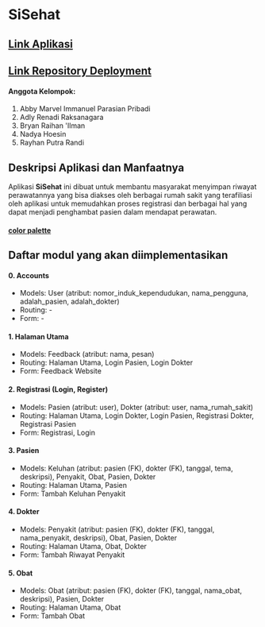 # SiSehat

## [Link Aplikasi](https://sisehat-group.herokuapp.com/)
## [Link Repository Deployment](https://github.com/rayhanrandi/testdeploy-sisehat)

#### Anggota Kelompok:
1. Abby Marvel Immanuel Parasian Pribadi
2. Adly Renadi Raksanagara
3. Bryan Raihan 'Ilman
4. Nadya Hoesin
5. Rayhan Putra Randi

## Deskripsi Aplikasi dan Manfaatnya
Aplikasi **SiSehat** ini dibuat untuk membantu masyarakat menyimpan riwayat perawatannya yang bisa diakses oleh berbagai rumah sakit yang terafiliasi oleh aplikasi untuk memudahkan proses registrasi dan berbagai hal yang dapat menjadi penghambat pasien dalam mendapat perawatan.

#### [color palette](https://coolors.co/palette/f0ead2-e7e8c4-dde5b6-c5d397-b9ca88-adc178-a98467-95755e-806755-6c584c)

## Daftar modul yang akan diimplementasikan
#### 0. Accounts
- Models: User (atribut: nomor_induk_kependudukan, nama_pengguna, adalah_pasien, adalah_dokter)
- Routing: -
- Form: -

#### 1. Halaman Utama
- Models: Feedback (atribut: nama, pesan)
- Routing: Halaman Utama, Login Pasien, Login Dokter
- Form: Feedback Website

#### 2. Registrasi (Login, Register)
- Models: Pasien (atribut: user), Dokter (atribut: user, nama_rumah_sakit)
- Routing: Halaman Utama, Login Dokter, Login Pasien, Registrasi Dokter, Registrasi Pasien
- Form: Registrasi, Login

#### 3. Pasien
- Models: Keluhan (atribut: pasien (FK), dokter (FK), tanggal, tema, deskripsi), Penyakit, Obat, Pasien, Dokter 
- Routing: Halaman Utama, Pasien
- Form: Tambah Keluhan Penyakit

#### 4. Dokter
- Models: Penyakit (atribut: pasien (FK), dokter (FK), tanggal, nama_penyakit, deskripsi), Obat, Pasien, Dokter 
- Routing: Halaman Utama, Obat, Dokter
- Form: Tambah Riwayat Penyakit

#### 5. Obat
- Models:  Obat (atribut: pasien (FK), dokter (FK), tanggal, nama_obat, deskripsi), Pasien, Dokter 
- Routing: Halaman Utama, Obat
- Form: Tambah Obat 
